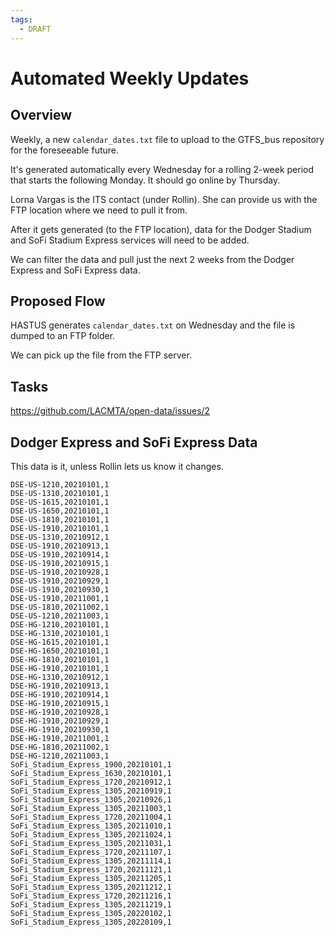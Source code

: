 ```yaml
---
tags:
  - DRAFT
---
```


# Automated Weekly Updates

## Overview

Weekly, a new `calendar_dates.txt` file to upload to the GTFS_bus repository for the foreseeable future.

It's generated automatically every Wednesday for a rolling 2-week period that starts the following Monday.  It should go online by Thursday.

Lorna Vargas is the ITS contact (under Rollin).  She can provide us with the FTP location where we need to pull it from.

After it gets generated (to the FTP location), data for the Dodger Stadium and SoFi Stadium Express services will need to be added.

We can filter the data and pull just the next 2 weeks from the Dodger Express and SoFi Express data.

## Proposed Flow

HASTUS generates `calendar_dates.txt` on Wednesday and the file is dumped to an FTP folder.

We can pick up the file from the FTP server.

## Tasks

https://github.com/LACMTA/open-data/issues/2


## Dodger Express and SoFi Express Data

This data is it, unless Rollin lets us know it changes.

```
DSE-US-1210,20210101,1
DSE-US-1310,20210101,1
DSE-US-1615,20210101,1
DSE-US-1650,20210101,1
DSE-US-1810,20210101,1
DSE-US-1910,20210101,1
DSE-US-1310,20210912,1
DSE-US-1910,20210913,1
DSE-US-1910,20210914,1
DSE-US-1910,20210915,1
DSE-US-1910,20210928,1
DSE-US-1910,20210929,1
DSE-US-1910,20210930,1
DSE-US-1910,20211001,1
DSE-US-1810,20211002,1
DSE-US-1210,20211003,1
DSE-HG-1210,20210101,1
DSE-HG-1310,20210101,1
DSE-HG-1615,20210101,1
DSE-HG-1650,20210101,1
DSE-HG-1810,20210101,1
DSE-HG-1910,20210101,1
DSE-HG-1310,20210912,1
DSE-HG-1910,20210913,1
DSE-HG-1910,20210914,1
DSE-HG-1910,20210915,1
DSE-HG-1910,20210928,1
DSE-HG-1910,20210929,1
DSE-HG-1910,20210930,1
DSE-HG-1910,20211001,1
DSE-HG-1810,20211002,1
DSE-HG-1210,20211003,1
SoFi_Stadium_Express_1900,20210101,1
SoFi_Stadium_Express_1630,20210101,1
SoFi_Stadium_Express_1720,20210912,1
SoFi_Stadium_Express_1305,20210919,1
SoFi_Stadium_Express_1305,20210926,1
SoFi_Stadium_Express_1305,20211003,1
SoFi_Stadium_Express_1720,20211004,1
SoFi_Stadium_Express_1305,20211010,1
SoFi_Stadium_Express_1305,20211024,1
SoFi_Stadium_Express_1305,20211031,1
SoFi_Stadium_Express_1720,20211107,1
SoFi_Stadium_Express_1305,20211114,1
SoFi_Stadium_Express_1720,20211121,1
SoFi_Stadium_Express_1305,20211205,1
SoFi_Stadium_Express_1305,20211212,1
SoFi_Stadium_Express_1720,20211216,1
SoFi_Stadium_Express_1305,20211219,1
SoFi_Stadium_Express_1305,20220102,1
SoFi_Stadium_Express_1305,20220109,1
```
